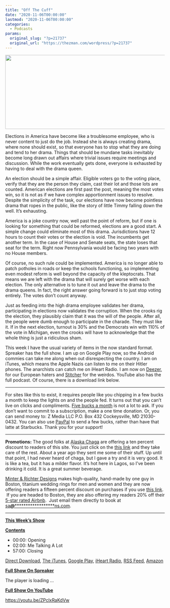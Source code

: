 ```yaml
---
title: "Off The Cuff"
date: "2020-11-06T00:00:00"
lastmod: "2020-11-06T00:00:00"
categories:
  - Podcasts
params:
  original_slug: "?p=21737"
  original_url: "https://thezman.com/wordpress/?p=21737"
---
```


[<img
src="http://thezman.com/wordpress/wp-content/uploads/2018/01/Power-Hour.png"
decoding="async" width="600" height="233" />](http://thezman.com/wordpress/wp-content/uploads/2018/01/Power-Hour.png)

Elections in America have become like a troublesome employee, who is
never content to just do the job. Instead she is always creating drama,
where none should exist, so that everyone has to stop what they are
doing and tend to her drama. Things that should be mundane tasks
inevitably become long drawn out affairs where trivial issues require
meetings and discussion. While the work eventually gets done, everyone
is exhausted by having to deal with the drama queen.

An election should be a simple affair. Eligible voters go to the voting
place, verify that they are the person they claim, cast their lot and
those lots are counted. American elections are first past the post,
meaning the most votes win, so it is not as if we have complex
apportionment issues to resolve. Despite the simplicity of the task, our
elections have now become pointless drama that ropes in the public, like
the story of little Timmy falling down the well. It’s exhausting.

America is a joke country now, well past the point of reform, but if one
is looking for something that could be reformed, elections are a good
start. A simple change could eliminate most of this drama. Jurisdictions
have 12 hours to count their votes or the election is void. The
incumbents get another term. In the case of House and Senate seats, the
state loses that seat for the term. Right now Pennsylvania would be
facing two years with no House members.

Of course, no such rule could be implemented. America is no longer able
to patch potholes in roads or keep the schools functioning, so
implementing even modest reform is well beyond the capacity of the
kleptocrats. That means we are left with the drama that will surely get
worse with each election. The only alternative is to tune it out and
leave the drama to the drama queens. In fact, the right answer going
forward is to just stop voting entirely. The votes don’t count anyway.

Just as feeding into the high drama employee validates her drama,
participating in elections now validates the corruption. When the crooks
rig the election, they plausibly claim that it was the will of the
people. After all, the people were dumb enough to participate in the
charade. They must like it. If in the next election, turnout is 30% and
the Democrats win with 110% of the vote in Michigan, even the crooks
will have to acknowledge that the whole thing is just a ridiculous sham.

This week I have the usual variety of items in the now standard format.
Spreaker has the full show. I am up on Google Play now, so the Android
commies can take me along when out disrespecting the country. I am on
iTunes, which means the Apple Nazis can listen to me on their Hitler
phones. The anarchists can catch me on iHeart Radio. I am now on
<a href="https://www.deezer.com/show/623032" rel="noopener noreferrer"
target="_blank">Deezer</a>, for our European haters and <a
href="https://www.stitcher.com/podcast/the-z-blog-power-hour?refid=stpr"
rel="noopener noreferrer" target="_blank">Stitcher</a> for the weirdos.
YouTube also has the full podcast. Of course, there is a download link
below.

------------------------------------------------------------------------

For sites like this to exist, it requires people like you chipping in a
few bucks a month to keep the lights on and the people fed. It turns out
that you can’t live on clicks and compliments.
<a href="https://www.subscribestar.com/the-z-blog"
rel="noopener noreferrer" target="_blank">Five bucks a month</a> is not
a lot to ask. If you don’t want to commit to a subscription, make a one
time donation. Or, you can send money to: Z Media LLC P.O. Box 432
Cockeysville, MD 21030-0432. You can also use <a
href="https://www.paypal.com/cgi-bin/webscr?cmd=_s-xclick&amp;hosted_button_id=UDAS2Q8JYA6CN&amp;source=url"
rel="noopener noreferrer" target="_blank">PayPal</a> to send a few
bucks, rather than have that latte at Starbucks. Thank you for your
support!

------------------------------------------------------------------------

**Promotions:** The good folks at
<a href="https://alaskachaga.us/" rel="noopener noreferrer"
target="_blank">Alaska Chaga</a> are offering a ten percent discount to
readers of this site. You just click on the
<a href="https://alaskachaga.us/discount/ZMAN" rel="noopener noreferrer"
target="_blank">this link</a> and they take care of the rest. About a
year ago they sent me some of their stuff. Up until that point, I had
never heard of chaga, but I gave a try and it is very good. It is like a
tea, but it has a milder flavor. It’s hot here in Lagos, so I’ve been
drinking it cold. It is a great summer beverage.

<a href="https://www.minterandrichterdesigns.com/"
rel="noreferrer nofollow noopener" target="_blank">Minter &amp; Richter
Designs</a> makes high-quality, hand-made by one guy in Boston, titanium
wedding rings for men and women and they are now offering readers a
fifteen percent discount on purchases if you use
<a href="https://www.minterandrichterdesigns.com/discount/ZMAN"
rel="noreferrer nofollow noopener" target="_blank">this link</a>. 
 <span class="highlight"><span class="colour"><span class="font"><span class="size">If
you are headed to Boston, they are also offering my readers 20% off
their <a
href="https://www.airbnb.com/users/7988017/listings?user_id=7988017&amp;s=3"
rel="noopener noreferrer" target="_blank">5-star rated Airbnb</a>.  Just
email them directly to book at
<a href="mailto:sa***@*********************ns.com"
data-original-string="z20wKWI71pEN2Wm5GkJTXw==cb73UqBMKhuRpu+DNWOJg9XW6bDySUELLbDtlLn+5ysWgUQQsSVRIsLgiH0xbbeA0ef"><span
class="apbct-email-encoder"
data-original-string="JiGoxvw/n4Gmm3654N68mA==cb7amYXaCweyOqZt/E0cKVX2AXkdeWHq94gFQouFh2tOQIOOvf9dxuZBHt6i7RHdSox"
title="This contact has been encoded by Anti-Spam by CleanTalk. Click to decode. To finish the decoding make sure that JavaScript is enabled in your browser.">sa<span
class="apbct-blur">***</span>@<span
class="apbct-blur">*********************</span>ns.com</span></a>.</span></span></span></span>

------------------------------------------------------------------------

**<u>This Week’s Show</u>**

**<u>Contents</u>**

-   00:00: Opening
-   02:00: Me Talking A Lot
-   57:00: Closing

<a href="https://api.spreaker.com/v2/episodes/41819819/download.mp3"
rel="noopener noreferrer" target="_blank">Direct Download</a>, <a
href="https://itunes.apple.com/us/podcast/the-z-blog-power-hour/id1262799640?mt=2"
rel="noopener noreferrer" target="_blank">The iTunes</a>, <a
href="https://podcasts.google.com/?feed=aHR0cHM6Ly93d3cuc3ByZWFrZXIuY29tL3Nob3cvMjU4OTY1Ny9lcGlzb2Rlcy9mZWVk"
rel="noopener noreferrer" target="_blank">Google Play</a>, <a href="https://www.iheart.com/podcast/the-z-blog-power-hour-29246491/"
rel="noopener noreferrer" target="_blank">iHeart Radio,</a>
<a href="https://www.spreaker.com/show/2589657/episodes/feed"
rel="noopener noreferrer" target="_blank">RSS Feed</a>, <a
href="https://music.amazon.com/podcasts/0d8bc343-742c-40fe-95c8-616ccf4cf1fa/The-Z-Blog-Power-Hour"
rel="noopener noreferrer" target="_blank">Amazon</a>

**<u>Full Show On Spreaker</u>**

The player is loading ...

<span class="widget_spinner dark"></span>

**<u>Full Show On YouTube</u>**

https://youtu.be/ZPclxRaKdVw
